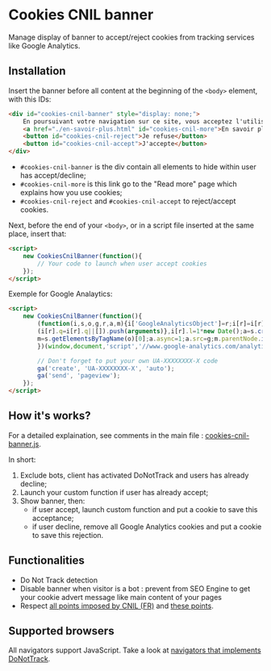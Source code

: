 # Cookies CNIL banner

Manage display of banner to accept/reject cookies from tracking services like Google Analytics.


## Installation

Insert the banner before all content at the beginning of the `<body>` element, with this IDs:

```html
<div id="cookies-cnil-banner" style="display: none;">
    En poursuivant votre navigation sur ce site, vous acceptez l'utilisation de cookies par Google Analytics pour réaliser des statistiques de visites.
    <a href="./en-savoir-plus.html" id="cookies-cnil-more">En savoir plus</a>
    <button id="cookies-cnil-reject">Je refuse</button>
    <button id="cookies-cnil-accept">J'accepte</button>
</div>
```

- `#cookies-cnil-banner` is the div contain all elements to hide within user has accept/decline;
- `#cookies-cnil-more` is this link go to the "Read more" page which explains how you use cookies;
- `#cookies-cnil-reject` and `#cookies-cnil-accept` to reject/accept cookies.


Next, before the end of your `<body>`, or in a script file inserted at the same place, insert that:

```html
<script>
    new CookiesCnilBanner(function(){
        // Your code to launch when user accept cookies
    });
</script>
```

Exemple for Google Analaytics:

```html
<script>
    new CookiesCnilBanner(function(){
        (function(i,s,o,g,r,a,m){i['GoogleAnalyticsObject']=r;i[r]=i[r]||function(){
        (i[r].q=i[r].q||[]).push(arguments)},i[r].l=1*new Date();a=s.createElement(o),
        m=s.getElementsByTagName(o)[0];a.async=1;a.src=g;m.parentNode.insertBefore(a,m)
        })(window,document,'script','//www.google-analytics.com/analytics.js','ga');

        // Don't forget to put your own UA-XXXXXXXX-X code
        ga('create', 'UA-XXXXXXXX-X', 'auto');
        ga('send', 'pageview');
    });
</script>
```


## How it's works?

For a detailed explaination, see comments in the main file : [cookies-cnil-banner.js](cookies-cnil-banner.js).

In short:

1. Exclude bots, client has activated DoNotTrack and users has already decline;
2. Launch your custom function if user has already accept;
3. Show banner, then:
    - if user accept, launch custom function and put a cookie to save this acceptance;
    - if user decline, remove all Google Analytics cookies and put a cookie to save this rejection.


## Functionalities

- Do Not Track detection
- Disable banner when visitor is a bot : prevent from SEO Engine to get your cookie advert message like main content of your pages
- Respect [all points imposed by CNIL (FR)](http://www.cnil.fr/vos-obligations/sites-web-cookies-et-autres-traceurs/outils-et-codes-sources/la-mesure-daudience/) and [these points](http://www.cnil.fr/vos-obligations/sites-web-cookies-et-autres-traceurs/que-dit-la-loi/bandeau-cookie/).


## Supported browsers

All navigators support JavaScript. Take a look at [navigators that implements DoNotTrack](http://donottrack.us/).